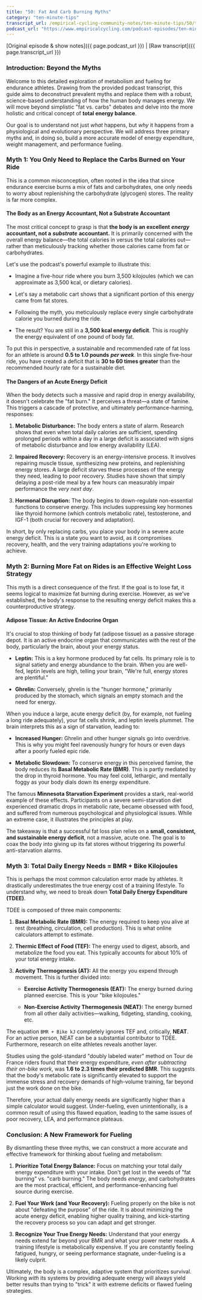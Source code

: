 ```yaml
---
title: "50: Fat And Carb Burning Myths"
category: "ten-minute-tips"
transcript_url: /empirical-cycling-community-notes/ten-minute-tips/50/tmt50 metabolism and fueling myths (transcribed on 07-Aug-2025 10-58-33).txt
podcast_url: "https://www.empiricalcycling.com/podcast-episodes/ten-minute-tips-50-fat-and-carb-burning-myths"
---
```


[Original episode & show notes]({{ page.podcast_url }})   \|   [Raw transcript]({{ page.transcript_url }})


### Introduction: Beyond the Myths

Welcome to this detailed exploration of metabolism and fueling for endurance athletes. Drawing from the provided podcast transcript, this guide aims to deconstruct prevalent myths and replace them with a robust, science-based understanding of how the human body manages energy. We will move beyond simplistic "fat vs. carbs" debates and delve into the more holistic and critical concept of **total energy balance**.

Our goal is to understand not just _what_ happens, but _why_ it happens from a physiological and evolutionary perspective. We will address three primary myths and, in doing so, build a more accurate model of energy expenditure, weight management, and performance fueling.

### Myth 1: You Only Need to Replace the Carbs Burned on Your Ride

This is a common misconception, often rooted in the idea that since endurance exercise burns a mix of fats and carbohydrates, one only needs to worry about replenishing the carbohydrate (glycogen) stores. The reality is far more complex.

#### The Body as an Energy Accountant, Not a Substrate Accountant

The most critical concept to grasp is that **the body is an excellent** _**energy**_ **accountant, not a** _**substrate**_ **accountant.** It is primarily concerned with the overall energy balance—the total calories in versus the total calories out—rather than meticulously tracking whether those calories came from fat or carbohydrates.

Let's use the podcast's powerful example to illustrate this:

-   Imagine a five-hour ride where you burn 3,500 kilojoules (which we can approximate as 3,500 kcal, or dietary calories).
    
-   Let's say a metabolic cart shows that a significant portion of this energy came from fat stores.
    
-   Following the myth, you meticulously replace every single carbohydrate calorie you burned during the ride.
    
-   The result? You are still in a **3,500 kcal energy deficit**. This is roughly the energy equivalent of one pound of body fat.
    

To put this in perspective, a sustainable and recommended rate of fat loss for an athlete is around **0.5 to 1.0 pounds** _**per week**_. In this single five-hour ride, you have created a deficit that is **30 to 60 times greater** than the recommended _hourly_ rate for a sustainable diet.

#### The Dangers of an Acute Energy Deficit

When the body detects such a massive and rapid drop in energy availability, it doesn't celebrate the "fat burn." It perceives a threat—a state of famine. This triggers a cascade of protective, and ultimately performance-harming, responses:

1.  **Metabolic Disturbance:** The body enters a state of alarm. Research shows that even when total daily calories are sufficient, spending prolonged periods within a day in a large deficit is associated with signs of metabolic disturbance and low energy availability (LEA).
    
2.  **Impaired Recovery:** Recovery is an energy-intensive process. It involves repairing muscle tissue, synthesizing new proteins, and replenishing energy stores. A large deficit starves these processes of the energy they need, leading to poor recovery. Studies have shown that simply delaying a post-ride meal by a few hours can measurably impair performance the _very next day_.
    
3.  **Hormonal Disruption:** The body begins to down-regulate non-essential functions to conserve energy. This includes suppressing key hormones like thyroid hormone (which controls metabolic rate), testosterone, and IGF-1 (both crucial for recovery and adaptation).
    

In short, by only replacing carbs, you place your body in a severe acute energy deficit. This is a state you want to avoid, as it compromises recovery, health, and the very training adaptations you're working to achieve.

### Myth 2: Burning More Fat on Rides is an Effective Weight Loss Strategy

This myth is a direct consequence of the first. If the goal is to lose fat, it seems logical to maximize fat burning during exercise. However, as we've established, the body's response to the resulting energy deficit makes this a counterproductive strategy.

#### Adipose Tissue: An Active Endocrine Organ

It's crucial to stop thinking of body fat (adipose tissue) as a passive storage depot. It is an active endocrine organ that communicates with the rest of the body, particularly the brain, about your energy status.

-   **Leptin:** This is a key hormone produced by fat cells. Its primary role is to signal satiety and energy abundance to the brain. When you are well-fed, leptin levels are high, telling your brain, "We're full, energy stores are plentiful."
    
-   **Ghrelin:** Conversely, ghrelin is the "hunger hormone," primarily produced by the stomach, which signals an empty stomach and the need for energy.
    

When you induce a large, acute energy deficit (by, for example, not fueling a long ride adequately), your fat cells shrink, and leptin levels plummet. The brain interprets this as a sign of starvation, leading to:

-   **Increased Hunger:** Ghrelin and other hunger signals go into overdrive. This is why you might feel ravenously hungry for hours or even days after a poorly fueled epic ride.
    
-   **Metabolic Slowdown:** To conserve energy in this perceived famine, the body reduces its **Basal Metabolic Rate (BMR)**. This is partly mediated by the drop in thyroid hormone. You may feel cold, lethargic, and mentally foggy as your body dials down its energy expenditure.
    

The famous **Minnesota Starvation Experiment** provides a stark, real-world example of these effects. Participants on a severe semi-starvation diet experienced dramatic drops in metabolic rate, became obsessed with food, and suffered from numerous psychological and physiological issues. While an extreme case, it illustrates the principles at play.

The takeaway is that a successful fat loss plan relies on a **small, consistent, and sustainable energy deficit**, not a massive, acute one. The goal is to coax the body into giving up its fat stores without triggering its powerful anti-starvation alarms.

### Myth 3: Total Daily Energy Needs = BMR + Bike Kilojoules

This is perhaps the most common calculation error made by athletes. It drastically underestimates the true energy cost of a training lifestyle. To understand why, we need to break down **Total Daily Energy Expenditure (TDEE)**.

TDEE is composed of three main components:

1.  **Basal Metabolic Rate (BMR):** The energy required to keep you alive at rest (breathing, circulation, cell production). This is what online calculators attempt to estimate.
    
2.  **Thermic Effect of Food (TEF):** The energy used to digest, absorb, and metabolize the food you eat. This typically accounts for about 10% of your total energy intake.
    
3.  **Activity Thermogenesis (AT):** All the energy you expend through movement. This is further divided into:
    
    -   **Exercise Activity Thermogenesis (EAT):** The energy burned during planned exercise. This is your "bike kilojoules."
        
    -   **Non-Exercise Activity Thermogenesis (NEAT):** The energy burned from all other daily activities—walking, fidgeting, standing, cooking, etc.
        

The equation `BMR + Bike kJ` completely ignores TEF and, critically, **NEAT**. For an active person, NEAT can be a substantial contributor to TDEE. Furthermore, research on elite athletes reveals another layer.

Studies using the gold-standard "doubly labeled water" method on Tour de France riders found that their energy expenditure, _even after subtracting their on-bike work_, was **1.6 to 2.3 times their predicted BMR**. This suggests that the body's metabolic rate is significantly elevated to support the immense stress and recovery demands of high-volume training, far beyond just the work done on the bike.

Therefore, your actual daily energy needs are significantly higher than a simple calculator would suggest. Under-fueling, even unintentionally, is a common result of using this flawed equation, leading to the same issues of poor recovery, LEA, and performance plateaus.

### Conclusion: A New Framework for Fueling

By dismantling these three myths, we can construct a more accurate and effective framework for thinking about fueling and metabolism:

1.  **Prioritize Total Energy Balance:** Focus on matching your total daily energy expenditure with your intake. Don't get lost in the weeds of "fat burning" vs. "carb burning." The body needs _energy_, and carbohydrates are the most practical, efficient, and performance-enhancing fuel source during exercise.
    
2.  **Fuel Your Work (and Your Recovery):** Fueling properly on the bike is not about "defeating the purpose" of the ride. It is about minimizing the acute energy deficit, enabling higher quality training, and kick-starting the recovery process so you can adapt and get stronger.
    
3.  **Recognize Your True Energy Needs:** Understand that your energy needs extend far beyond your BMR and what your power meter reads. A training lifestyle is metabolically expensive. If you are constantly feeling fatigued, hungry, or seeing performance stagnate, under-fueling is a likely culprit.
    

Ultimately, the body is a complex, adaptive system that prioritizes survival. Working _with_ its systems by providing adequate energy will always yield better results than trying to "trick" it with extreme deficits or flawed fueling strategies.